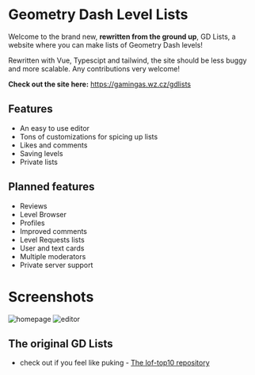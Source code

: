 # Geometry Dash Level Lists

Welcome to the brand new, **rewritten from the ground up**, GD Lists, a website where you can make lists of Geometry Dash levels!

Rewritten with Vue, Typescipt and tailwind, the site should be less buggy and more scalable. Any contributions very welcome!

**Check out the site here:** https://gamingas.wz.cz/gdlists
## Features
* An easy to use editor
* Tons of customizations for spicing up lists
* Likes and comments
* Saving levels
* Private lists

## Planned features
* Reviews
* Level Browser
* Profiles
* Improved comments
* Level Requests lists
* User and text cards
* Multiple moderators
* Private server support

# Screenshots
![homepage](https://github.com/GamingasCZ/gdlists/assets/51487573/01e6d86e-9750-4fde-a066-af902afb1720)
![editor](https://github.com/GamingasCZ/gdlists/assets/51487573/79c956fc-2a3a-4bc1-8c6d-2bbd8d18a648)


## The original GD Lists
* check out if you feel like puking - [The lof-top10 repository](https://github.com/GamingasCZ/lof-top10)
